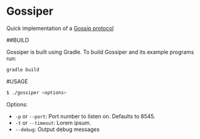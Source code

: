 # Gossiper
Quick implementation of a [Gossip protocol](https://en.wikipedia.org/wiki/Gossip_protocol)

##BUILD

Gossiper is built using Gradle. To build Gossiper and its example programs run:

```Bash
gradle build
```

#USAGE

```Bash
$ ./gossiper <options>
```

Options:

* `-p` or `--port`: Port number to listen on. Defaults to 8545.
* `-t` or `--timeout`: Lorem ipsum.
* `--debug`: Output debug messages
